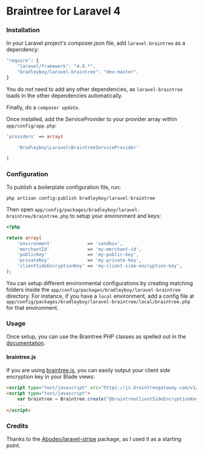 Braintree for Laravel 4
==============

### Installation

In your Laravel project's composer.json file, add `laravel-braintree` as a dependency:

```js
"require": {
    "laravel/framework": "4.0.*",
    "bradleyboy/laravel-braintree": "dev-master",
}
```
    
You do *not* need to add any other dependencies, as `laravel-braintree` loads in the other dependencies automatically.

Finally, do a `composer update`.

Once installed, add the ServiceProvider to your provider array within `app/config/app.php`:

```php
'providers' => array(

    'Bradleyboy\Laravel\BraintreeServiceProvider'

)
```

### Configuration

To publish a boilerplate configuration file, run:

```shell
php artisan config:publish bradleyboy/laravel-braintree
```

Then open `app/config/packages/bradleyboy/laravel-braintree/braintree.php` to setup your environment and keys:

```php
<?php

return array(
	'environment'             => 'sandbox',
	'merchantId'              => 'my-merchant-id',
	'publicKey'               => 'my-public-key',
	'privateKey'              => 'my-private-key',
	'clientSideEncryptionKey' => 'my-client-side-encryption-key',
);
```

You can setup different environmental configurations by creating matching folders inside the `app/config/packages/bradleyboy/laravel-braintree` directory. For instance, if you have a `local` environment, add a config file at `app/config/packages/bradleyboy/laravel-braintree/local/braintree.php` for that environment.

### Usage

Once setup, you can use the Braintree PHP classes as spelled out in the [documentation](https://www.braintreepayments.com/docs/php/transactions/overview).

#### braintree.js

If you are using [braintree.js](https://www.braintreepayments.com/docs/javascript), you can easily output your client side encryption key in your Blade views:

~~~html
<script type="text/javascript" src="https://js.braintreegateway.com/v1/braintree.js"></script>
<script type="text/javascript">
    var braintree = Braintree.create("@braintreeClientSideEncryptionKey");
    ...
</script>
~~~

### Credits

Thanks to the [Abodeo/laravel-stripe](https://github.com/Abodeo/laravel-stripe) package, as I used it as a starting point.
